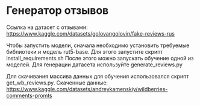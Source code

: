 # Генератор отзывов

Ссылка на датасет с отзывами: https://www.kaggle.com/datasets/golovangolovin/fake-reviews-rus

Чтобы запустить модели, сначала необходимо установить требуемые библиотеки и модель rut5-base. Для этого запустите скрипт install_requirements.sh
После этого можно запускать обучение одной из моделей.
Для генерации датасета используйте generate_reviews.py

Для скачивания массива данных для обучения использовался скрипт get_wb_reviews.py. 
Скаченные данные: https://www.kaggle.com/datasets/andreykamenskiy/wildberries-comments-promts
